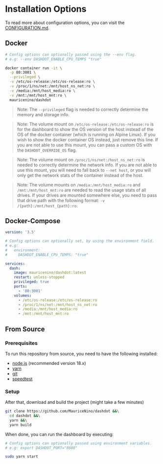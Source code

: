 # Installation Options

To read more about configuration options, you can visit the [CONFIGURATION.md](./CONFIGURATION.md).

## Docker

```bash
# Config options can optionally passed using the --env flag.
# e.g: --env DASHDOT_ENABLE_CPU_TEMPS "true"

docker container run -it \
  -p 80:3001 \
  --privileged \
  -v /etc/os-release:/etc/os-release:ro \
  -v /proc/1/ns/net:/mnt/host_ns_net:ro \
  -v /media:/mnt/host_media:ro \
  -v /mnt:/mnt/host_mnt:ro \
  mauricenino/dashdot
```

> Note: The `--privileged` flag is needed to correctly determine the memory and storage info.

<!-- -->

> Note: The volume mount on `/etc/os-release:/etc/os-release:ro` is for the
> dashboard to show the OS version of the host instead of the OS of the docker
> container (which is running on Alpine Linux). If you wish to show the docker
> container OS instead, just remove this line. If you are not able to use this
> mount, you can pass a custom OS with the `DASHDOT_OVERRIDE_OS` flag.

<!-- -->

> Note: The volume mount on `/proc/1/ns/net:/host_ns_net:ro` is needed to
> correctly determine the network info. If you are not able to use this mount,
> you will need to fall back to `--net host`, or you will only get the network
> stats of the container instead of the host.

<!-- -->

> Note: The volume mounts on `/media:/mnt/host_media:ro` and `/mnt:/mnt/host_mnt:ro`
> are needed to read the usage stats of all drives. If your drives are mounted somewhere
> else, you need to pass that drive path with the following format: `-v /{path}:/mnt/host_{path}:ro`.

## Docker-Compose

```yml
version: '3.5'

# Config options can optionally set, by using the environment field.
# e.g:
#   environment:
#     DASHDOT_ENABLE_CPU_TEMPS: "true"

services:
  dash:
    image: mauricenino/dashdot:latest
    restart: unless-stopped
    privileged: true
    ports:
      - '80:3001'
    volumes:
      - /etc/os-release:/etc/os-release:ro
      - /proc/1/ns/net:/mnt/host_ns_net:ro
      - /media:/mnt/host_media:ro
      - /mnt:/mnt/host_mnt:ro
```

## From Source

### Prerequisites

To run this repository from source, you need to have the following installed:

- [node.js](https://nodejs.org/) (recommended version 18.x)
- [yarn](https://yarnpkg.com/)
- [git](https://git-scm.com/)
- [speedtest](https://www.speedtest.net/apps/cli)

### Setup

After that, download and build the project (might take a few minutes)

```bash
git clone https://github.com/MauriceNino/dashdot &&\
  cd dashdot &&\
  yarn &&\
  yarn build
```

When done, you can run the dashboard by executing:

```bash
# Config options can optionally passed using environment variables.
# e.g: export DASHDOT_PORT="8080"

sudo yarn start
```
